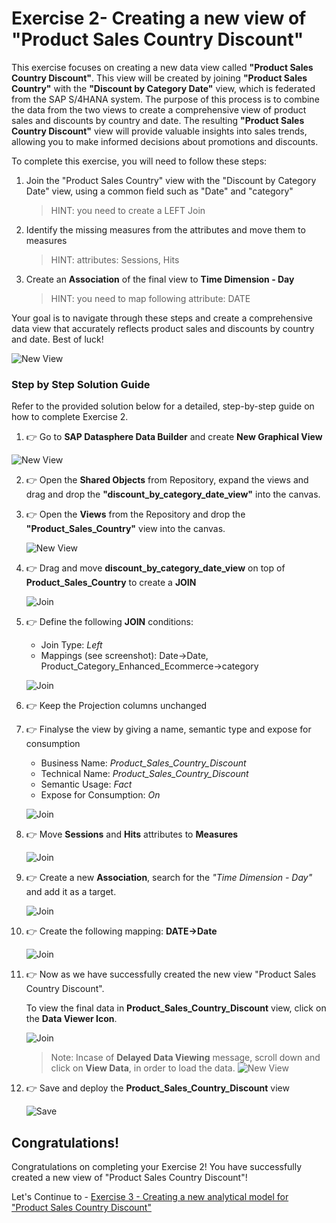 # Exercise 2- Creating a new view of "Product Sales Country Discount"
This exercise focuses on creating a new data view called **"Product Sales Country Discount"**. This view will be created by joining **"Product Sales Country"** with the **"Discount by Category Date"** view, which is federated from the SAP S/4HANA system. The purpose of this process is to combine the data from the two views to create a comprehensive view of product sales and discounts by country and date. The resulting **"Product Sales Country Discount"** view will provide valuable insights into sales trends, allowing you to make informed decisions about promotions and discounts.

To complete this exercise, you will need to follow these steps:

1. Join the "Product Sales Country" view with the "Discount by Category Date" view, using a common field such as "Date" and "category"
   >HINT: you need to create a LEFT Join
2. Identify the missing measures from the attributes and move them to measures
   >HINT: attributes: Sessions, Hits
3. Create an **Association** of the final view to **Time Dimension - Day**
   >HINT: you need to map following attribute: DATE

Your goal is to navigate through these steps and create a comprehensive data view that accurately reflects product sales and discounts by country and date. Best of luck!

![New View](images/V_Product_Sales_Country_Discount.png)

### Step by Step Solution Guide

Refer to the provided solution below for a detailed, step-by-step guide on how to complete Exercise 2.

1. 👉 Go to **SAP Datasphere Data Builder** and create **New Graphical View**
    
![New View](images/V_Data_Builder.png)

2. 👉 Open the **Shared Objects** from Repository, expand the views and drag and drop the **"discount_by_category_date_view"** into the canvas.

3. 👉 Open the **Views** from the Repository and drop the **"Product_Sales_Country"** view into the canvas.
   
    ![New View](images/view2tables.png)

4. 👉 Drag and move **discount_by_category_date_view** on top of **Product_Sales_Country** to create a **JOIN**
   
    ![Join](images/join3.png)


5. 👉 Define the following **JOIN** conditions:
    
    - Join Type: *Left*
    - Mappings (see screenshot): Date->Date, Product_Category_Enhanced_Ecommerce->category
   
    ![Join](images/join3map.png)


6. 👉 Keep the Projection columns unchanged

7. 👉 Finalyse the view by giving a name, semantic type and expose for consumption
    
    - Business Name: *Product_Sales_Country_Discount*
    - Technical Name: *Product_Sales_Country_Discount*
    - Semantic Usage: *Fact*
    - Expose for Consumption: *On*
   
    ![Join](images/finalview2.png)

8. 👉 Move **Sessions** and **Hits** attributes to **Measures**
    
    ![Join](images/att_meas.png)


9. 👉 Create a new **Association**, search for the *"Time Dimension - Day"* and add it as a target.
    
    ![Join](images/association2.png)

10. 👉 Create the following mapping: **DATE->Date**
    
    ![Join](images/assoc_mapping2.png)

14. 👉 Now as we have successfully created the new view "Product Sales Country Discount".

    To view the final data in **Product_Sales_Country_Discount** view, click on the **Data Viewer Icon**.

    ![Join](images/viewfinal2.png)

    > Note: Incase of **Delayed Data Viewing** message, scroll down and click on **View Data**, in order to load the data.
    > ![New View](images/viewdata.png)

11. 👉 Save and deploy the **Product_Sales_Country_Discount** view
    
    ![Save](images/SaveView.png)

## Congratulations!

Congratulations on completing your Exercise 2! You have successfully created a new view of "Product Sales Country Discount"!

Let's Continue to - [Exercise 3 - Creating a new analytical model for "Product Sales Country Discount"](../ex3/README.md)